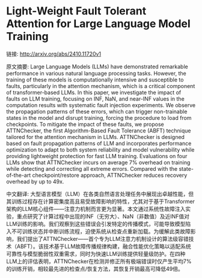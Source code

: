 # Light-Weight Fault Tolerant Attention for Large Language Model Training

链接: http://arxiv.org/abs/2410.11720v1

原文摘要:
Large Language Models (LLMs) have demonstrated remarkable performance in
various natural language processing tasks. However, the training of these
models is computationally intensive and susceptible to faults, particularly in
the attention mechanism, which is a critical component of transformer-based
LLMs. In this paper, we investigate the impact of faults on LLM training,
focusing on INF, NaN, and near-INF values in the computation results with
systematic fault injection experiments. We observe the propagation patterns of
these errors, which can trigger non-trainable states in the model and disrupt
training, forcing the procedure to load from checkpoints. To mitigate the
impact of these faults, we propose ATTNChecker, the first Algorithm-Based Fault
Tolerance (ABFT) technique tailored for the attention mechanism in LLMs.
ATTNChecker is designed based on fault propagation patterns of LLM and
incorporates performance optimization to adapt to both system reliability and
model vulnerability while providing lightweight protection for fast LLM
training. Evaluations on four LLMs show that ATTNChecker incurs on average 7%
overhead on training while detecting and correcting all extreme errors.
Compared with the state-of-the-art checkpoint/restore approach, ATTNChecker
reduces recovery overhead by up to 49x.

中文翻译:
大型语言模型（LLM）在各类自然语言处理任务中展现出卓越性能，但其训练过程存在计算密集度高且易受故障影响的特性，尤其对于基于Transformer架构的LLM核心组件——注意力机制而言更为显著。本文通过系统性故障注入实验，重点研究了计算过程中出现的INF（无穷大）、NaN（非数值）及近INF值对LLM训练的影响。我们观察到这些错误会引发特定的传播模式，可能导致模型陷入不可训练状态并中断训练流程，迫使系统从检查点重新加载。为缓解此类故障影响，我们提出了ATTNChecker——首个专为LLM注意力机制设计的算法级容错技术（ABFT）。该技术基于LLM故障传播规律构建，融合性能优化策略以适配系统可靠性与模型脆弱性双重需求，同时为快速LLM训练提供轻量级防护。在四种LLM上的评估表明，ATTNChecker在检测并修正所有极端错误时仅产生平均7%的训练开销，相较最先进的检查点/恢复方法，其恢复开销最高可降低49倍。
